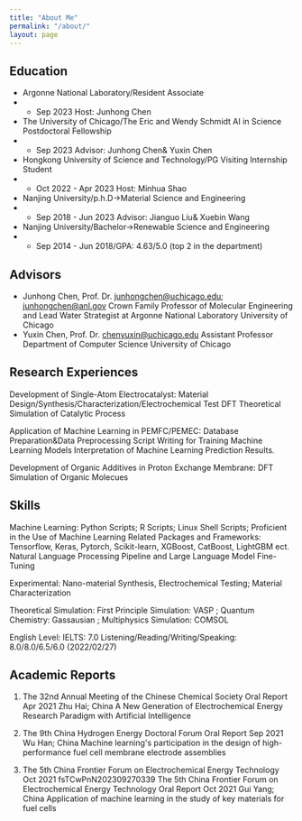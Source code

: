 ```yaml
---
title: "About Me"
permalink: "/about/"
layout: page
---
```


## Education

 - Argonne National Laboratory/Resident Associate
 -  - Sep 2023 Host: Junhong Chen
 - The University of Chicago/The Eric and Wendy Schmidt AI in Science Postdoctoral Fellowship
 -  - Sep 2023 Advisor: Junhong Chen& Yuxin Chen
 - Hongkong University of Science and Technology/PG Visiting Internship Student
 - -  Oct 2022 - Apr 2023 Host: Minhua Shao
 - Nanjing University/p.h.D→Material Science and Engineering
 -  - Sep 2018 - Jun 2023 Advisor: Jianguo Liu& Xuebin Wang
 - Nanjing University/Bachelor→Renewable Science and Engineering
 -  - Sep 2014 - Jun 2018/GPA: 4.63/5.0 (top 2 in the department)

## Advisors

 - Junhong Chen, Prof. Dr.
junhongchen@uchicago.edu; junhongchen@anl.gov
Crown Family Professor of Molecular Engineering and Lead Water Strategist at Argonne National Laboratory
University of Chicago
 - Yuxin Chen, Prof. Dr.
chenyuxin@uchicago.edu
Assistant Professor
Department of Computer Science
University of Chicago

## Research Experiences

Development of Single-Atom Electrocatalyst:
Material Design/Synthesis/Characterization/Electrochemical Test
DFT Theoretical Simulation of Catalytic Process

Application of Machine Learning in PEMFC/PEMEC:
Database Preparation&Data Preprocessing
Script Writing for Training Machine Learning Models
Interpretation of Machine Learning Prediction Results.

Development of Organic Additives in Proton Exchange Membrane:
DFT Simulation of Organic Molecues

## Skills

Machine Learning:
Python Scripts; R Scripts; Linux Shell Scripts; Proficient in the Use of Machine Learning Related Packages and
Frameworks: Tensorflow, Keras, Pytorch, Scikit-learn, XGBoost, CatBoost, LightGBM ect.
Natural Language Processing Pipeline and Large Language Model Fine-Tuning

Experimental:
Nano-material Synthesis, Electrochemical Testing; Material Characterization

Theoretical Simulation:
First Principle Simulation: VASP ; Quantum Chemistry: Gassausian ; Multiphysics Simulation: COMSOL

English Level:
IELTS: 7.0 Listening/Reading/Writing/Speaking: 8.0/8.0/6.5/6.0 (2022/02/27)

## Academic Reports
1. The 32nd Annual Meeting of the Chinese Chemical Society
Oral Report
Apr 2021
Zhu Hai; China
A New Generation of Electrochemical Energy Research Paradigm with Artificial Intelligence

2. The 9th China Hydrogen Energy Doctoral Forum
Oral Report
Sep 2021
Wu Han; China
Machine learning's participation in the design of high-performance fuel cell membrane electrode assemblies

3. The 5th China Frontier Forum on Electrochemical Energy Technology Oct 2021
fsTCwPnN202309270339
The 5th China Frontier Forum on Electrochemical Energy Technology
Oral Report
Oct 2021
Gui Yang; China
Application of machine learning in the study of key materials for fuel cells

